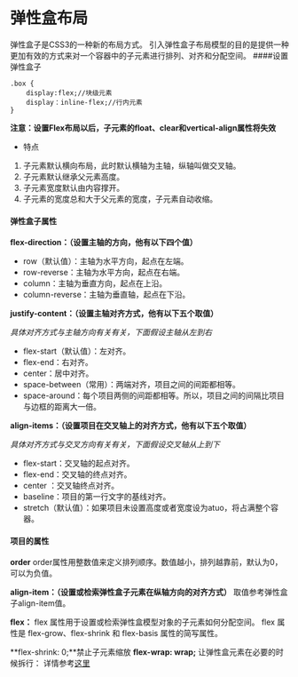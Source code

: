 # 弹性盒布局
弹性盒子是CSS3的一种新的布局方式。
引入弹性盒子布局模型的目的是提供一种更加有效的方式来对一个容器中的子元素进行排列、对齐和分配空间。
####设置弹性盒子
```
.box {
    display:flex;//块级元素
    display：inline-flex;//行内元素
}
```
**注意：设置Flex布局以后，子元素的float、clear和vertical-align属性将失效**
- 特点 
1. 子元素默认横向布局，此时默认横轴为主轴，纵轴叫做交叉轴。
2. 子元素默认继承父元素高度。
3. 子元素宽度默认由内容撑开。
4. 子元素的宽度总和大于父元素的宽度，子元素自动收缩。
#### 弹性盒子属性

**flex-direction：（设置主轴的方向，他有以下四个值）**

- row（默认值）：主轴为水平方向，起点在左端。
- row-reverse：主轴为水平方向，起点在右端。
- column：主轴为垂直方向，起点在上沿。
- column-reverse：主轴为垂直轴，起点在下沿。

**justify-content：（设置主轴对齐方式，他有以下五个取值）**

*具体对齐方式与主轴方向有关有关，下面假设主轴从左到右*

- flex-start（默认值）：左对齐。
- flex-end：右对齐。
- center：居中对齐。
- space-between（常用）：两端对齐，项目之间的间距都相等。
- space-around：每个项目两侧的间距都相等。所以，项目之间的间隔比项目与边框的距离大一倍。

**align-items：（设置项目在交叉轴上的对齐方式，他有以下五个取值）**

*具体对齐方式与交叉方向有关有关，下面假设交叉轴从上到下*

- flex-start：交叉轴的起点对齐。
- flex-end：交叉轴的终点对齐。
- center ：交叉轴终点对齐。
- baseline：项目的第一行文字的基线对齐。
- stretch（默认值）：如果项目未设置高度或者宽度设为atuo，将占满整个容器。

#### 项目的属性

**order**
order属性用整数值来定义排列顺序。数值越小，排列越靠前，默认为0，可以为负值。

**align-item：（设置或检索弹性盒子元素在纵轴方向的对齐方式）**
取值参考弹性盒子align-item值。

**flex：**
flex 属性用于设置或检索弹性盒模型对象的子元素如何分配空间。
flex 属性是 flex-grow、flex-shrink 和 flex-basis 属性的简写属性。

**flex-shrink: 0;**禁止子元素缩放
**flex-wrap: wrap;** 让弹性盒元素在必要的时候拆行：
详情参考[这里](https://www.runoob.com/cssref/css3-pr-flex.html)
